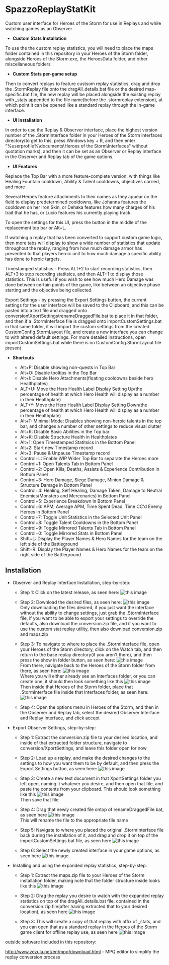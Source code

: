 
# SpazzoReplayStatKit

Custom user interface for Heroes of the Storm for use in Replays and while watching games as an Observer

* **Custom Stats Installation**

To use the the custom replay statistics, you will need to place the maps folder contained in this repository in your Heroes of the Storm folder, alongside Heroes of the Storm.exe, the HeroesData folder, and other miscellaneous folders

* **Custom Stats per-game setup**

Then to convert replays to feature custsom replay statistics, drag and drop the .StormReplay file onto the dragAll_details.bat file or the desired map-specific.bat file, the new replay will be placed alongside the existing replay with _stats appended to the file name(before the .stormreplay extension), at which point it can be opened like a standard replay through the in-game interface.

* **UI Installation**

In order to use the Replay & Observer interface, place the highest version number of the .StormInterface folder in your Heroes of the Storm interfaces directory(to get to this, press Windows key + R, and then enter "%userprofile%\documents\Heroes of the Storm\Interfaces" without quotation marks), and then it can be set as an Observer or Replay interface in the Observer and Replay tab of the game options.

* **UI Features**

Replace the Top Bar with a more feature-complete version, with things like Healing Fountain cooldown, Ability & Talent cooldowns, objectives carried, and more

Several Heroes feature attachments to their names as they appear on the field to display predetermined cooldowns, like Johanna features the cooldown on her Iron Skin, or Dehaka features how many charges of his trait that he has, or Lucio features his currently playing track.

To open the settings for this UI, press the button in the middle of the replacement top bar or Alt+L.

If watching a replay that has been converted to support custom game logic, then more tabs will display to show a wide number of statistics that update throughout the replay, ranging from how much damage armor has prevented to that players heroic unit to how much damage a specific ability has done to heroic targets.

Timestamped statistics - Press ALT+2 to start recording statistics, then ALT+3 to stop recording statitsics, and then ALT+1 to display those statistics. This is useful if you wish to see how much Hero Damage was done between certain points of the game, like between an objective phase starting and the objective being collected.

Export Settings - by pressing the Export Settings button, the current settings for the user interface will be saved to the Clipboard, and this can be pasted into a text file and dragged onto conversion\XportSettings\renameDraggedFile.bat to place it in that folder, and then if a .StormInterface file is dragged onto importCustomSettings.bat in that same folder, it will import the custom settings from the created CustomConfig.StormLayout file, and create a new interface you can change to with altered default settings. For more detailed instructions, open importCustomSettings.bat while there is no CustomConfig.StormLayout file present

* **Shortcuts**

  * Alt+P: Disable showing non-quests in Top Bar
  * Alt+O: Disable tooltips in the Top Bar
  * Alt+I: Disable Hero Attachments(floating cooldowns beside hero Healthplates)
  * ALT+U: Move the Hero Health Label Display Setting Up(the percentage of health at which Hero Health will display as a number in their Healthplate)
  * ALT+Y: Move the Hero Health Label Display Setting Down(the percentage of health at which Hero Health will display as a number in their Healthplate)
  * Alt+T: Minimal Mode: Disables showing non-heroic talents in the top bar, and changes a number of other settings to reduce visual clutter
  * Alt+R: Disable Basic Abilities in the Top bar
  * Alt+K: Disable Structure Health in Healthplates
  * Alt+1: Open Timestamped Statitsics in the Bottom Panel
  * Alt+2: Start new Timestamp record
  * Alt+3: Pause & Unpause Timestamp record
  * Control+L: Enable WIP Wider Top Bar to separate the Heroes more
  * Control+1: Open Talents Tab in Bottom Panel
  * Control+2: Open Kills, Deaths, Assists & Experience Contribution in Bottom Panel
  * Control+3: Hero Damage, Siege Damage, Minion Damage & Structure Damage in Bottom Panel
  * Control+4: Healing, Self Healing, Damage Taken, Damage to Neutral Enemies(Monsters and Mercenaries) in Bottom Panel
  * Control+5: Experience Breakdown in Bottom Panel
  * Control+6: APM, Average APM, Time Spent Dead, Time CC'd Enemy Heroes in Bottom Panel
  * Control+7: Toggle Unit Statistics in the Selected Unit Panel
  * Control+8: Toggle Talent Cooldowns in the Bottom Panel
  * Control+9: Toggle Mirrored Talents Tab in Bottom Panel
  * Control+0: Toggle Mirrored Stats in Bottom Panel
  * Shift+L: Display the Player Names & Hero Names for the team on the left side of the Battleground
  * Shift+R: Display the Player Names & Hero Names for the team on the right side of the Battleground


## Installation

* Observer and Replay Interface Installation, step-by-step:

  * Step 1: Click on the latest release, as seen here: ![this image](https://cdn.discordapp.com/attachments/640710837140455434/920100593006178324/1.1_github_latest_release.png)

  * Step 2: Download the desired files, as seen here: ![this image](https://cdn.discordapp.com/attachments/640710837140455434/920100614627794964/1.2_github_files_to_download.png)  
  Only downloading the files desired, if you just want the interface without the ability to change settings, just grab the .StormInterface file, if you want to be able to export your settings to override the defaults, also download the conversion.zip file, and if you want to use the custom stat replay utility, then also download conversion.zip and maps.zip

  * Step 3: To navigate to where to place the .StormInterface file, open your Heroes of the Storm directory, click on the Watch tab, and then return to the base replay directory(if you aren't there), and then press the show in folder button, as seen here: ![this image](https://cdn.discordapp.com/attachments/640710837140455434/920100645074243624/1.3_open_replays_folder.png)  
  From there, navigate back to the Heroes of the Storm folder from there, as seen here: ![this image](https://cdn.discordapp.com/attachments/640710837140455434/920100652229746708/1.4_go_back_five_folders.png)  
  Where you will either already see an Interfaces folder, or you can create one, it should then look something like this ![this image](https://cdn.discordapp.com/attachments/640710837140455434/920100671754215484/1.5_open_interfaces_folder.png)  
  Then inside that Heroes of the Storm folder, place that .StormInterface file inside that Interfaces folder, as seen here: ![this image](https://cdn.discordapp.com/attachments/640710837140455434/920100682856542218/1.6_place_storminterface_file_in_interfaces.png)

  * Step 4: Open the options menu in Heroes of the Storm, and then in the Observer and Replay tab, select the desired Observer Interface and Replay Interface, and click accept

* Export Observer Settings, step-by-step:

  * Step 1: Extract the conversion.zip file to your desired location, and inside of that extracted folder structure, navigate to conversion/XportSettings, and leave this folder open for now

  * Step 2: Load up a replay, and make the desired changes to the settings to how you want them to be by default, and then press the Export Settings button, as seen here: ![this image](https://cdn.discordapp.com/attachments/640710837140455434/920100719502168144/2.1_export_settings.png)

  * Step 3: Create a new text document in that XportSettings folder you left open, naming it whatever you desire, and then open that file, and paste the contents from your clipboard. This should look something like this ![this image](https://cdn.discordapp.com/attachments/640710837140455434/920100728138248242/2.2_paste_settings.png)  
  Then save that file

  * Step 4: Drag that newly created file ontop of renameDraggedFile.bat, as seen here ![this image](https://cdn.discordapp.com/attachments/640710837140455434/920100754348453988/2.3_drag_settings.png)  
  This will rename the file to the appropriate file name

  * Step 5: Navigate to where you placed the original .StormInterface file back during the installation of it, and drag and drop it on top of the importCustomSettings.bat file, as seen here ![this image](https://cdn.discordapp.com/attachments/640710837140455434/920100769879973918/2.4_drag_interface.png)

  * Step 6: Select the newly created interface in your game options, as seen here ![this image](https://cdn.discordapp.com/attachments/640710837140455434/920100808056508507/2.6_select_interface.png)

* Installing and using the expanded replay statistics, step-by-step:

  * Step 1: Extract the maps.zip file to your Heroes of the Storm installation folder, making note that the folder structure inside looks like this ![this image](https://cdn.discordapp.com/attachments/640710837140455434/920100839056638072/3.2_confirm_file_structure.png)

  * Step 2: Drag the replay you desire to watch with the expanded replay statistics on top of the dragAll_details.bat file, contained in the conversion.zip file(after having extracted that to your desired location), as seen here ![this image](https://cdn.discordapp.com/attachments/640710837140455434/920100853354991646/3.3_drag_replay.png)

  * Step 3: This will create a copy of that replay with affix of _stats, and you can open that as a standard replay in the Heroes of the Storm game client for offline replay use, as seen here ![this image](https://cdn.discordapp.com/attachments/640710837140455434/920100870459371530/3.4_open__stats_replay.png)

outside software included in this repository:

http://www.zezula.net/en/mpq/download.html - MPQ editor to simplify the replay conversion process
